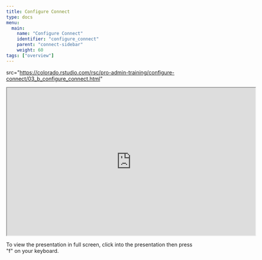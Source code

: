 ```yaml
---
title: Configure Connect
type: docs
menu:
  main:
    name: "Configure Connect"
    identifier: "configure_connect"
    parent: "connect-sidebar"
    weight: 60
tags: ["overview"]
---
```


 src="https://colorado.rstudio.com/rsc/pro-admin-training/configure-connect/03_b_configure_connect.html"

<iframe src="https://colorado.rstudio.com/rsc/pro-admin-training/configure-connect/03_b_configure_connect.html" width="672" height="400px">
</iframe>


To view the presentation in full screen, click into the presentation then press "f" on your keyboard.

